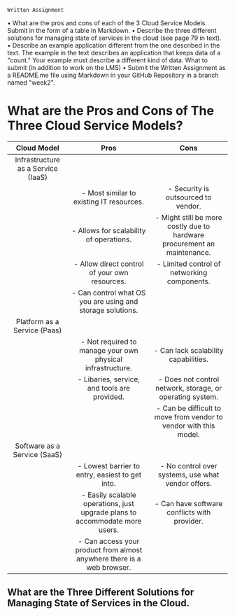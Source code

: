     Written Assignment
• What are the pros and cons of each of the 3 Cloud Service Models.   Submit in the form of a table 
in Markdown. 
• Describe the three different solutions for managing state of services in the cloud (see page 79 in 
text).  
• Describe an example application different from the one described in the text.    The example in the 
text describes an application that keeps data of a "count."   Your example must describe a 
different kind of data. 
What to submit (in addition to work on the LMS)
• Submit the Written Assignment as a README.me file using Markdown in your GitHub Repository 
in a branch named "week2".

# What are the Pros and Cons of The Three Cloud Service Models?

| Cloud Model                        |             Pros             |               Cons           | 
| :--------------------------------: | :--------------------------: | :--------------------------: |
| Infrastructure as a Service (IaaS) | |
| | - Most similar to existing IT resources. | - Security is outsourced to vendor. |
| | - Allows for scalability of operations. | - Might still be more costly due to hardware procurement an maintenance. |
| | - Allow direct control of your own resources. | - Limited control of networking components. |
| | - Can control what OS you are using and storage solutions. | |
| Platform as a Service (Paas) | | 
| | - Not required to manage your own physical infrastructure. | - Can lack scalability capabilities. |
| | - Libaries, service, and tools are provided. | - Does not control network, storage, or operating system. |
| | | - Can be difficult to move from vendor to vendor with this model. |
Software as a Service (SaaS) | | |
| | - Lowest barrier to entry, easiest to get into. | - No control over systems, use what vendor offers. |
| | - Easily scalable operations, just upgrade plans to accommodate more users. | - Can have software conflicts with provider. |
| | - Can access your product from almost anywhere there is a web browser. | | 



## What are the Three Different Solutions for Managing State of Services in the Cloud.

    